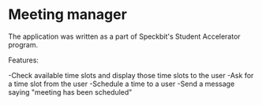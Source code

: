 # Meeting manager

The application was written as a part of Speckbit's Student Accelerator program.

Features:

-Check available time slots and display those time slots to the user
-Ask for a time slot from the user
-Schedule a time to a user
-Send a message saying "meeting has been scheduled"
